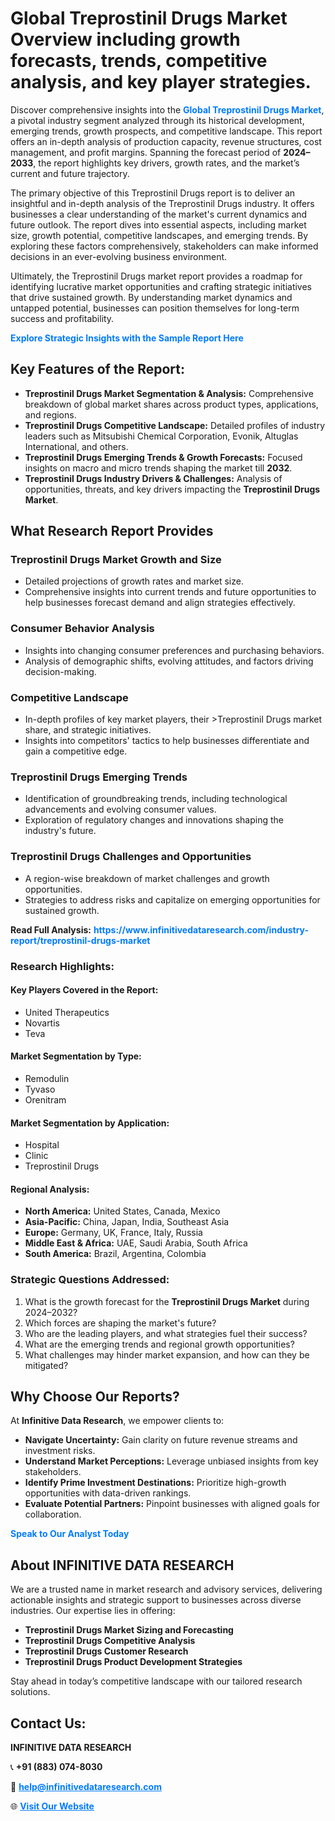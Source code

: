 <h1>Global Treprostinil Drugs Market Overview including growth forecasts, trends, competitive analysis, and key player strategies.</h1>
<p>
Discover comprehensive insights into the 
<a href="https://www.infinitivedataresearch.com/industry-report/treprostinil-drugs-market" rel="dofollow" style="color: #007BFF; text-decoration: none;"><strong>Global Treprostinil Drugs Market</strong></a>, a pivotal industry segment analyzed through its historical development, emerging trends, growth prospects, and competitive landscape. This report offers an in-depth analysis of production capacity, revenue structures, cost management, and profit margins. Spanning the forecast period of <strong>2024–2033</strong>, the report highlights key drivers, growth rates, and the market’s current and future trajectory.
</p>
<p>
The primary objective of this Treprostinil Drugs report is to deliver an insightful and in-depth analysis of the Treprostinil Drugs industry. It offers businesses a clear understanding of the market's current dynamics and future outlook. The report dives into essential aspects, including market size, growth potential, competitive landscapes, and emerging trends. By exploring these factors comprehensively, stakeholders can make informed decisions in an ever-evolving business environment.
</p>
<p>
Ultimately, the Treprostinil Drugs market report provides a roadmap for identifying lucrative market opportunities and crafting strategic initiatives that drive sustained growth. By understanding market dynamics and untapped potential, businesses can position themselves for long-term success and profitability.
</p>
<p>
<a href="https://www.infinitivedataresearch.com/request-sample/reportId=111658" style="color: #007BFF; text-decoration: none;"><strong>Explore Strategic Insights with the Sample Report Here</strong></a>
</p>

<h2>Key Features of the Report:</h2>
<ul>
<li><strong>Treprostinil Drugs Market Segmentation & Analysis:</strong> Comprehensive breakdown of global market shares across product types, applications, and regions.</li>
<li><strong>Treprostinil Drugs Competitive Landscape:</strong> Detailed profiles of industry leaders such as Mitsubishi Chemical Corporation, Evonik, Altuglas International, and others.</li>
<li><strong>Treprostinil Drugs Emerging Trends & Growth Forecasts:</strong> Focused insights on macro and micro trends shaping the market till <strong>2032</strong>.</li>
<li><strong>Treprostinil Drugs Industry Drivers & Challenges:</strong> Analysis of opportunities, threats, and key drivers impacting the <strong>Treprostinil Drugs Market</strong>.</li>
</ul>

<h2>What Research Report Provides</h2>
<h3>Treprostinil Drugs Market Growth and Size</h3>
<ul>
<li>Detailed projections of growth rates and market size.</li>
<li>Comprehensive insights into current trends and future opportunities to help businesses forecast demand and align strategies effectively.</li>
</ul>

<h3>Consumer Behavior Analysis</h3>
<ul>
<li>Insights into changing consumer preferences and purchasing behaviors.</li>
<li>Analysis of demographic shifts, evolving attitudes, and factors driving decision-making.</li>
</ul>

<h3>Competitive Landscape</h3>
<ul>
<li>In-depth profiles of key market players, their >Treprostinil Drugs market share, and strategic initiatives.</li>
<li>Insights into competitors' tactics to help businesses differentiate and gain a competitive edge.</li>
</ul>

<h3>Treprostinil Drugs Emerging Trends</h3>
<ul>
<li>Identification of groundbreaking trends, including technological advancements and evolving consumer values.</li>
<li>Exploration of regulatory changes and innovations shaping the industry's future.</li>
</ul>

<h3>Treprostinil Drugs Challenges and Opportunities</h3>
<ul>
<li>A region-wise breakdown of market challenges and growth opportunities.</li>
<li>Strategies to address risks and capitalize on emerging opportunities for sustained growth.</li>
</ul>
<p><strong>Read Full Analysis:</strong> <a href="https://www.infinitivedataresearch.com/industry-report/treprostinil-drugs-market" rel="dofollow" style="color: #007BFF; text-decoration: none;"><strong>https://www.infinitivedataresearch.com/industry-report/treprostinil-drugs-market</strong></a></p>
<h3>Research Highlights:</h3>
<h4>Key Players Covered in the Report:</h4>
<ul><li>United Therapeutics</li><li>Novartis</li><li>Teva</li></ul>
<h4>Market Segmentation by Type:</h4>
<ul><li>Remodulin</li><li>Tyvaso</li><li>Orenitram</li></ul>
<h4>Market Segmentation by Application:</h4>
<ul><li>Hospital</li><li>Clinic</li><li>Treprostinil Drugs</li></ul>

<h4>Regional Analysis:</h4>
<ul>
<li><strong>North America:</strong> United States, Canada, Mexico</li>
<li><strong>Asia-Pacific:</strong> China, Japan, India, Southeast Asia</li>
<li><strong>Europe:</strong> Germany, UK, France, Italy, Russia</li>
<li><strong>Middle East & Africa:</strong> UAE, Saudi Arabia, South Africa</li>
<li><strong>South America:</strong> Brazil, Argentina, Colombia</li>
</ul>

<h3>Strategic Questions Addressed:</h3>
<ol>
<li>What is the growth forecast for the <strong>Treprostinil Drugs Market</strong> during 2024–2032?</li>
<li>Which forces are shaping the market's future?</li>
<li>Who are the leading players, and what strategies fuel their success?</li>
<li>What are the emerging trends and regional growth opportunities?</li>
<li>What challenges may hinder market expansion, and how can they be mitigated?</li>
</ol>

<h2>Why Choose Our Reports?</h2>
<p>At <strong>Infinitive Data Research</strong>, we empower clients to:</p>
<ul>
<li><strong>Navigate Uncertainty:</strong> Gain clarity on future revenue streams and investment risks.</li>
<li><strong>Understand Market Perceptions:</strong> Leverage unbiased insights from key stakeholders.</li>
<li><strong>Identify Prime Investment Destinations:</strong> Prioritize high-growth opportunities with data-driven rankings.</li>
<li><strong>Evaluate Potential Partners:</strong> Pinpoint businesses with aligned goals for collaboration.</li>
</ul>
<p><a href="https://www.infinitivedataresearch.com/industry-report/treprostinil-drugs-market" rel="dofollow" style="color: #007BFF; text-decoration: none;"><strong>Speak to Our Analyst Today</strong></a></p>

<h2>About INFINITIVE DATA RESEARCH</h2>
<p>We are a trusted name in market research and advisory services, delivering actionable insights and strategic support to businesses across diverse industries. Our expertise lies in offering:</p>
<ul>
<li><strong>Treprostinil Drugs Market Sizing and Forecasting</strong></li>
<li><strong>Treprostinil Drugs Competitive Analysis</strong></li>
<li><strong>Treprostinil Drugs Customer Research</strong></li>
<li><strong>Treprostinil Drugs Product Development Strategies</strong></li>
</ul>
<p>Stay ahead in today’s competitive landscape with our tailored research solutions.</p>

<h2>Contact Us:</h2>
<p><strong>INFINITIVE DATA RESEARCH</strong></p>
<p>📞 <strong>+91 (883) 074-8030</strong></p>
<p>📧 <strong><a href="mailto:help@infinitivedataresearch.com" style="color: #007BFF;">help@infinitivedataresearch.com</a></strong></p>
<p>🌐 <strong><a href="https://www.infinitivedataresearch.com" rel="dofollow" style="color: #007BFF;">Visit Our Website</a></strong></p>